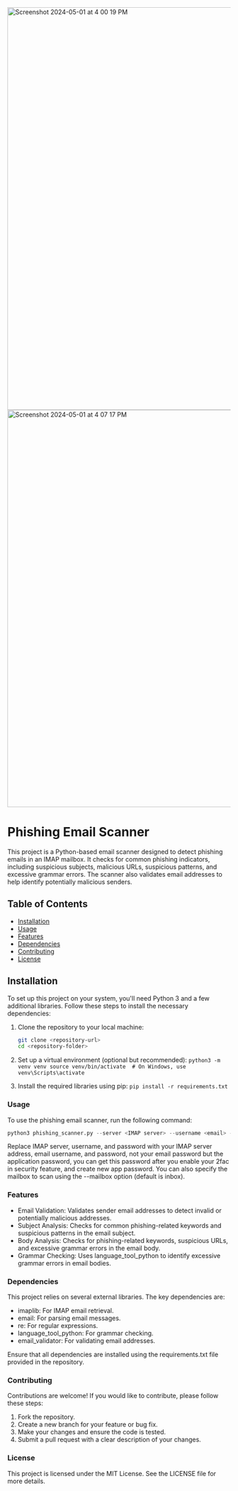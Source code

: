 <img width="909" alt="Screenshot 2024-05-01 at 4 00 19 PM" src="https://github.com/Sh0078/PhishingScanner/assets/118327722/f09011a0-20a4-43f6-992c-c384189f1dac">

<img width="897" alt="Screenshot 2024-05-01 at 4 07 17 PM" src="https://github.com/Sh0078/PhishingScanner/assets/118327722/16fb1c51-1393-4fe9-a909-f2f0bcae8cdc">

# Phishing Email Scanner

This project is a Python-based email scanner designed to detect phishing emails in an IMAP mailbox. It checks for common phishing indicators, including suspicious subjects, malicious URLs, suspicious patterns, and excessive grammar errors. The scanner also validates email addresses to help identify potentially malicious senders.

## Table of Contents
- [Installation](#installation)
- [Usage](#usage)
- [Features](#features)
- [Dependencies](#dependencies)
- [Contributing](#contributing)
- [License](#license)

## Installation

To set up this project on your system, you'll need Python 3 and a few additional libraries. Follow these steps to install the necessary dependencies:

1. Clone the repository to your local machine:
   ```bash
   git clone <repository-url>
   cd <repository-folder>

2. Set up a virtual environment (optional but recommended):
```python3 -m venv venv source venv/bin/activate  # On Windows, use venv\Scripts\activate```

3. Install the required libraries using pip:
```pip install -r requirements.txt```


### Usage

To use the phishing email scanner, run the following command:

```python
python3 phishing_scanner.py --server <IMAP server> --username <email> --password <password>
```


Replace IMAP server, username, and password with your IMAP server address, email username, and password, not your email password but the application password, you can get this password after you enable your 2fac in security feature, and create new app password. You can also specify the mailbox to scan using the --mailbox option (default is inbox).


### Features

- Email Validation: Validates sender email addresses to detect invalid or potentially malicious addresses.
- Subject Analysis: Checks for common phishing-related keywords and suspicious patterns in the email subject.
- Body Analysis: Checks for phishing-related keywords, suspicious URLs, and excessive grammar errors in the email body.
- Grammar Checking: Uses language_tool_python to identify excessive grammar errors in email bodies.

### Dependencies

This project relies on several external libraries. The key dependencies are:

- imaplib: For IMAP email retrieval.
- email: For parsing email messages.
- re: For regular expressions.
- language_tool_python: For grammar checking.
- email_validator: For validating email addresses.

Ensure that all dependencies are installed using the requirements.txt file provided in the repository.

### Contributing

Contributions are welcome! If you would like to contribute, please follow these steps:

1. Fork the repository.
2. Create a new branch for your feature or bug fix.
3. Make your changes and ensure the code is tested.
4. Submit a pull request with a clear description of your changes.

### License

This project is licensed under the MIT License. See the LICENSE file for more details.
